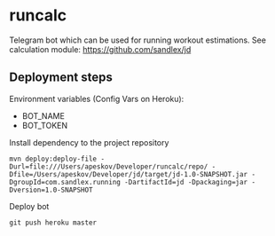 # runcalc
Telegram bot which can be used for running workout estimations. See calculation module: https://github.com/sandlex/jd
 
## Deployment steps
Environment variables (Config Vars on Heroku):
* BOT_NAME
* BOT_TOKEN

Install dependency to the project repository

`mvn deploy:deploy-file -Durl=file:///Users/apeskov/Developer/runcalc/repo/ -Dfile=/Users/apeskov/Developer/jd/target/jd-1.0-SNAPSHOT.jar -DgroupId=com.sandlex.running -DartifactId=jd -Dpackaging=jar -Dversion=1.0-SNAPSHOT`

Deploy bot

`git push heroku master`